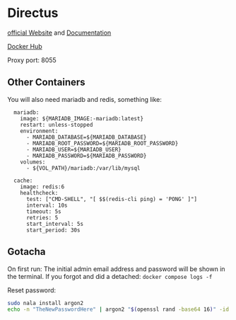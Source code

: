 # Directus

[official Website](https://directus.io/) and [Documentation](https://docs.directus.io/)

[Docker Hub](https://hub.docker.com/r/directus/directus)

Proxy port: 8055

## Other  Containers
You will also need mariadb and redis, something like:

```
  mariadb:
    image: ${MARIADB_IMAGE:-mariadb:latest}
    restart: unless-stopped
    environment:
      - MARIADB_DATABASE=${MARIADB_DATABASE}
      - MARIADB_ROOT_PASSWORD=${MARIADB_ROOT_PASSWORD}
      - MARIADB_USER=${MARIADB_USER}
      - MARIADB_PASSWORD=${MARIADB_PASSWORD}
    volumes:
      - ${VOL_PATH}/mariadb:/var/lib/mysql
    
  cache:
    image: redis:6
    healthcheck:
      test: ["CMD-SHELL", "[ $$(redis-cli ping) = 'PONG' ]"]
      interval: 10s
      timeout: 5s
      retries: 5
      start_interval: 5s
      start_period: 30s
```

## Gotacha

On first run: The initial admin email address and password will be shown in the terminal. 
If you forgot and did a detached: ```docker compose logs -f```

Reset password:
```bash
sudo nala install argon2
echo -n "TheNewPasswordHere" | argon2 "$(openssl rand -base64 16)" -id -m 16 -t 3 -p 4
```
